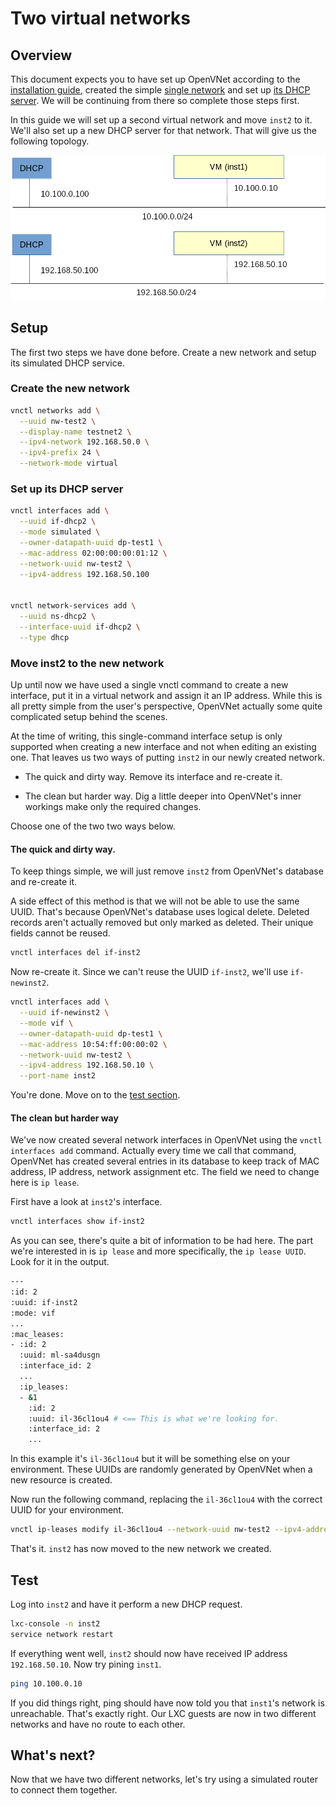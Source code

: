 # Two virtual networks

## Overview

This document expects you to have set up OpenVNet according to the [installation guide](installation), created the simple [single network](single-network) and set up [its DHCP server](single-network-dhcp). We will be continuing from there so complete those steps first.

In this guide we will set up a second virtual network and move `inst2` to it. We'll also set up a new DHCP server for that network. That will give us the following topology.

![Two networks](img/two-networks.png)

## Setup

The first two steps we have done before. Create a new network and setup its simulated DHCP service.

### Create the new network

```bash
vnctl networks add \
  --uuid nw-test2 \
  --display-name testnet2 \
  --ipv4-network 192.168.50.0 \
  --ipv4-prefix 24 \
  --network-mode virtual
```

### Set up its DHCP server

```bash
vnctl interfaces add \
  --uuid if-dhcp2 \
  --mode simulated \
  --owner-datapath-uuid dp-test1 \
  --mac-address 02:00:00:00:01:12 \
  --network-uuid nw-test2 \
  --ipv4-address 192.168.50.100


vnctl network-services add \
  --uuid ns-dhcp2 \
  --interface-uuid if-dhcp2 \
  --type dhcp
```

### Move inst2 to the new network

Up until now we have used a single vnctl command to create a new interface, put it in a virtual network and assign it an IP address. While this is all pretty simple from the user's perspective, OpenVNet actually some quite complicated setup behind the scenes.

At the time of writing, this single-command interface setup is only supported when creating a new interface and not when editing an existing one. That leaves us two ways of putting `inst2` in our newly created network.

* The quick and dirty way. Remove its interface and re-create it.

* The clean but harder way. Dig a little deeper into OpenVNet's inner workings make only the required changes.

Choose one of the two two ways below.

#### The quick and dirty way.

To keep things simple, we will just remove `inst2` from OpenVNet's database and re-create it.

A side effect of this method is that we will not be able to use the same UUID. That's because OpenVNet's database uses logical delete. Deleted records aren't actually removed but only marked as deleted. Their unique fields cannot be reused.

```bash
vnctl interfaces del if-inst2
```

Now re-create it. Since we can't reuse the UUID `if-inst2`, we'll use `if-newinst2`.

```bash
vnctl interfaces add \
  --uuid if-newinst2 \
  --mode vif \
  --owner-datapath-uuid dp-test1 \
  --mac-address 10:54:ff:00:00:02 \
  --network-uuid nw-test2 \
  --ipv4-address 192.168.50.10 \
  --port-name inst2
```

You're done. Move on to the [test section](#test).

#### The clean but harder way

We've now created several network interfaces in OpenVNet using the `vnctl interfaces add` command. Actually every time we call that command, OpenVNet has created several entries in its database  to keep track of MAC address, IP address, network assignment etc. The field we need to change here is `ip lease`.

First have a look at `inst2`'s interface.

```bash
vnctl interfaces show if-inst2
```

As you can see, there's quite a bit of information to be had here. The part we're interested in is `ip lease` and more specifically, the `ip lease UUID`. Look for it in the output.

```bash
---
:id: 2
:uuid: if-inst2
:mode: vif
...
:mac_leases:
- :id: 2
  :uuid: ml-sa4dusgn
  :interface_id: 2
  ...
  :ip_leases:
  - &1
    :id: 2
    :uuid: il-36cl1ou4 # <== This is what we're looking for.
    :interface_id: 2
    ...
```

In this example it's `il-36cl1ou4` but it will be something else on your environment. These UUIDs are randomly generated by OpenVNet when a new resource is created.

Now run the following command, replacing the `il-36cl1ou4` with the correct UUID for your environment.

```bash
vnctl ip-leases modify il-36cl1ou4 --network-uuid nw-test2 --ipv4-address 192.168.50.10
```

That's it. `inst2` has now moved to the new network we created.

## Test

Log into `inst2` and have it perform a new DHCP request.

```bash
lxc-console -n inst2
service network restart
```

If everything went well, `inst2` should now have received IP address `192.168.50.10`. Now try pining `inst1`.

```bash
ping 10.100.0.10
```

If you did things right, ping should have now told you that `inst1`'s network is unreachable. That's exactly right. Our LXC guests are now in two different networks and have no route to each other.

## What's next?

Now that we have two different networks, let's try using a simulated router to connect them together.
